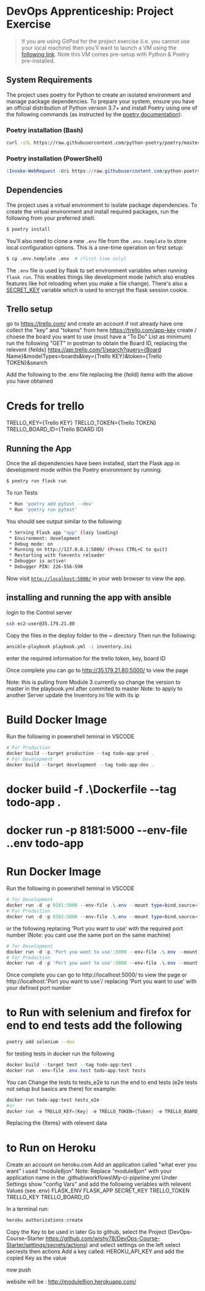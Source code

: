 # DevOps Apprenticeship: Project Exercise

> If you are using GitPod for the project exercise (i.e. you cannot use your local machine) then you'll want to launch a VM using the [following link](https://gitpod.io/#https://github.com/CorndelWithSoftwire/DevOps-Course-Starter). Note this VM comes pre-setup with Python & Poetry pre-installed.

## System Requirements

The project uses poetry for Python to create an isolated environment and manage package dependencies. To prepare your system, ensure you have an official distribution of Python version 3.7+ and install Poetry using one of the following commands (as instructed by the [poetry documentation](https://python-poetry.org/docs/#system-requirements)):

### Poetry installation (Bash)

```bash
curl -sSL https://raw.githubusercontent.com/python-poetry/poetry/master/install-poetry.py | python -
```

### Poetry installation (PowerShell)

```powershell
(Invoke-WebRequest -Uri https://raw.githubusercontent.com/python-poetry/poetry/master/install-poetry.py -UseBasicParsing).Content | python -
```

## Dependencies

The project uses a virtual environment to isolate package dependencies. To create the virtual environment and install required packages, run the following from your preferred shell:

```bash
$ poetry install
```

You'll also need to clone a new `.env` file from the `.env.template` to store local configuration options. This is a one-time operation on first setup:

```bash
$ cp .env.template .env  # (first time only)
```

The `.env` file is used by flask to set environment variables when running `flask run`. This enables things like development mode (which also enables features like hot reloading when you make a file change). There's also a [SECRET_KEY](https://flask.palletsprojects.com/en/1.1.x/config/#SECRET_KEY) variable which is used to encrypt the flask session cookie.

## Trello setup

go to https://trello.com/ and create an account if not already have one
collect the "key" and "tokens" from here https://trello.com/app-key
create / choese the board you want to use (must have a "To Do" List as minimum)
run the following "GET" in postman to obtain the Board ID, replacing the relevent {feilds}
https://api.trello.com/1/search?query={Board Name}&modelTypes=boards&key={Trello KEY}&token={Trello TOKEN}&search

Add the following to the .env file replacing the {feild} items with the above you have obtained
# Creds for trello
TRELLO_KEY={Trello KEY}
TRELLO_TOKEN={Trello TOKEN}
TRELLO_BOARD_ID={Trello BOARD ID}

## Running the App

Once the all dependencies have been installed, start the Flask app in development mode within the Poetry environment by running:
```bash
$ poetry run flask run
```
To run Tests
```bash
 * Run 'poetry add pytest --dev'
 * Run 'poetry run pytest'
```
You should see output similar to the following:
```bash
 * Serving Flask app "app" (lazy loading)
 * Environment: development
 * Debug mode: on
 * Running on http://127.0.0.1:5000/ (Press CTRL+C to quit)
 * Restarting with fsevents reloader
 * Debugger is active!
 * Debugger PIN: 226-556-590
```
Now visit [`http://localhost:5000/`](http://localhost:5000/) in your web browser to view the app.


## installing and running the app with ansible
login to the Control server
```bash
ssh ec2-user@35.179.21.80
```
Copy the files in the deploy folder to the ~ directory
Then run the following:
```bash
ansible-playbook playbook.yml -i inventory.ini
```
enter the required information for the trello token, key, board ID

Once complete you can go to http://35.179.21.80:5000/ to view the page

Note: this is pulling from Module 3 currently so change the version to master in the playbook.yml after commited to master
Note: to apply to another Server update the Inventory.ini file with its ip


# Build Docker Image
Run the following in powershell teminal in VSCODE
```powershell
# For Production
docker build --target production --tag todo-app:prod .
# For Development
docker build --target development --tag todo-app:dev .
```
# docker build -f .\Dockerfile --tag todo-app .
# docker run -p 8181:5000 --env-file .\.env todo-app

# Run Docker Image
Run the following in powershell teminal in VSCODE
```powershell
# for Development
docker run -d -p 8181:5000 --env-file .\.env --mount type=bind,source="$(pwd)"/todo_app,target=/app/todo_app todo-app:dev
# For Production
docker run -d -p 8182:5000 --env-file .\.env --mount type=bind,source="$(pwd)"/todo_app,target=/app/todo_app todo-app:prod
```
or the following replacing 'Port you want to use' with the required port number (Note: you cant use the same port on the same machine)
```powershell
# for Development
docker run -d -p 'Port you want to use':5000 --env-file .\.env --mount type=bind,source="$(pwd)"/todo_app,target=/app/todo_app todo-app:dev
# For Production
docker run -d -p 'Port you want to use':5000 --env-file .\.env --mount type=bind,source="$(pwd)"/todo_app,target=/app/todo_app todo-app:prod
```

Once complete you can go to http://localhost:5000/ to view the page or http://localhost:'Port you want to use'/  replacing 'Port you want to use' with your defined port number

# to Run with selenium and firefox for end to end tests add the following
```bash
poetry add selenium --dev
```
for testing tests in docker run the following

```powershell
docker build --target test --tag todo-app:test .
docker run --env-file .env.test todo-app:test tests
```
You can Change the tests to tests_e2e to run the end to end tests (e2e tests not setup but basics are there)
for example:
```powershell
docker run todo-app:test tests_e2e
#or 
docker run -e TRELLO_KEY={Key} -e TRELLO_TOKEN={Token} -e TRELLO_BOARD_ID={BoardID} todo-app:test tests_e2e
```
Replacing the {Items} with relevent data

# to Run on Heroku
Create an account on heroku.com
Add an application called "what ever you want" i used "module8jon"
Note: Replace "module8jon" with your application name in the .github\workflows\My-ci-pipeline.yml
Under Settings show "config Vars" and add the following veriables with relevent Values (see .env)
FLASK_ENV
FLASK_APP
SECRET_KEY
TRELLO_TOKEN
TRELLO_KEY
TRELLO_BOARD_ID

In a terminal run:
```powershell
heroku authorizations:create
```
Copy the Key to be used in later
Go to github, select the Project (DevOps-Course-Starter https://github.com/wishy78/DevOps-Course-Starter/settings/secrets/actions) and select settings
on the left select secrests then actions
Add a key called: HEROKU_API_KEY
and add the copied Key as the value

now push

website will be : http://module8jon.herokuapp.com/
